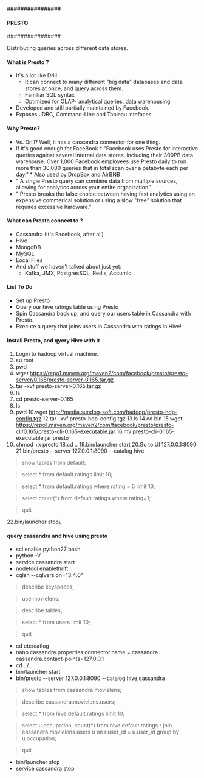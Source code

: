 ################
#### PRESTO ####
################

Distributing queries across different data stores.

#### What is Presto ?
- It's a lot like Drill
    * It can connect to many different "big data" databases and data stores at once, and query across them.
    * Familiar SQL syntax
    * Optimized for OLAP- analytical queries, data warehousing
- Developed and still partially maintained by Facebook.
- Exposes JDBC, Command-Line and Tableau intefaces.

#### Why Presto?
- Vs. Drill? Well, it has a cassandra connector for one thing.
- If it's good enough for FaceBook
        * "Facebook uses Presto for interactive queries against several internal data stores, including their 300PB data warehouse.
          Over 1,000 Facebook employees use Presto daily to run more than 30,000 queries that in total scan over a petabyte each per day."
        * Also used by DropBox and AirBNB
- " A single Presto query can combine data from multiple sources, allowing for analytics across your entire organization."
- " Presto breaks the false choice between having fast analytics using an expensive commerical solution or using a slow "free"
    solution that requires excessive hardware."
    
#### What can Presto connect to ?
- Cassandra (It's Facebook, after all)
- Hive 
- MongoDB 
- MySQL
- Local Files
- And stuff we haven't talked about just yet:
    * Kafka, JMX, PostgresSQL, Redis, Accumlo.
    
#### List To Do
- Set up Presto
- Query our hive ratings table using Presto
- Spin Cassandra back up, and query our users table in Cassandra with Presto.
- Execute a query that joins users in Cassandra with ratings in Hive!

#### Install Presto, and qyery Hive with it
1. Login to hadoop virtual machine.
2. su root
3. pwd
4. wget https://repo1.maven.org/maven2/com/facebook/presto/presto-server/0.165/presto-server-0.165.tar.gz
5. tar -xvf presto-server-0.165.tar.gz
6. ls
7. cd presto-server-0.165
8. ls
9. pwd
10.wget http://media.sundog-soft.com/hadoop/presto-hdp-config.tgz
12.tar -xvf presto-hdp-config.tgz
13.ls
14.cd bin
15.wget https://repo1.maven.org/maven2/com/facebook/presto/presto-cli/0.165/presto-cli-0.165-executable.jar
16.mv presto-cli-0.165-executable.jar presto
17. chmod +x presto
18.cd ..
19.bin/launcher start
20.Go to UI 127.0.0.1:8090
21.bin/presto --server 127.0.0.1:8090 --catalog hive

  > show tables from default;
  
  > select * from default.ratings limit 10;
  
  > select * from default.ratings where rating = 5 limit 10;
  
  > select count(*) from default.ratings where rating=1;
  
  > quit
  
22.bin/launcher stop\

#### query cassandra and hive using presto

- scl enable python27 bash
- python -V
- service cassandra start
- nodetool enablethrift 
- cqlsh --cqlversion="3.4.0"

 > describe keyspaces;
 
 > use movielens;
 
 > describe tables;
 
 > select * from users limit 10;
 
 > quit
 
 - cd etc/catlog
 - nano cassandra.properties
      connector.name = cassandra
      cassandra.contact-points=127.0.0.1
 - cd ../..
 - bin/launcher start
 - bin/presto --server 127.0.0.1:8090 --catalog hive,cassandra
 
  > show tables from cassandra.movielens;
  
  > describe cassandra.movielens.users;
  
  > select * from hive.default.ratings limit 10;
  
  > select u.occupation, count(*) from hive.default.ratings r join 
    cassandra.movielens.users u on r.user_id = u.user_id group by u.occupation;
    
  > quit
  
  - bin/launcher stop
  - service cassandra stop
  
